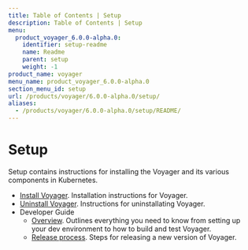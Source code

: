 ```yaml
---
title: Table of Contents | Setup
description: Table of Contents | Setup
menu:
  product_voyager_6.0.0-alpha.0:
    identifier: setup-readme
    name: Readme
    parent: setup
    weight: -1
product_name: voyager
menu_name: product_voyager_6.0.0-alpha.0
section_menu_id: setup
url: /products/voyager/6.0.0-alpha.0/setup/
aliases:
  - /products/voyager/6.0.0-alpha.0/setup/README/
---
```

# Setup

Setup contains instructions for installing the Voyager and its various components in Kubernetes.

- [Install Voyager](/docs/setup/install.md). Installation instructions for Voyager.
- [Uninstall Voyager](/docs/setup/uninstall.md). Instructions for uninstallating Voyager.
- Developer Guide
  - [Overview](/docs/setup/developer-guide/overview.md). Outlines everything you need to know from setting up your dev environment to how to build and test Voyager.
  - [Release process](/docs/setup/developer-guide/release.md). Steps for releasing a new version of Voyager.
